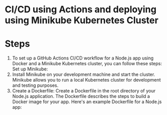 # CI/CD using Actions and deploying using Minikube Kubernetes Cluster
# Steps
1. To set up a GitHub Actions CI/CD workflow for a Node.js app using Docker and a Minikube Kubernetes cluster, you can follow these steps:
Set up Minikube: 
1. Install Minikube on your development machine and start the cluster. Minikube allows you to run a local Kubernetes cluster for development and testing purposes.
1. Create a Dockerfile: Create a Dockerfile in the root directory of your Node.js application. The Dockerfile describes the steps to build a Docker image for your app. Here's an example Dockerfile for a Node.js app:

